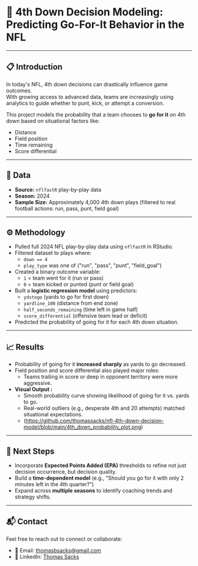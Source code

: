 # 🏈 4th Down Decision Modeling: Predicting Go-For-It Behavior in the NFL

---

## 📋 Introduction

In today's NFL, 4th down decisions can drastically influence game outcomes.  
With growing access to advanced data, teams are increasingly using analytics to guide whether to punt, kick, or attempt a conversion.

This project models the probability that a team chooses to **go for it** on 4th down based on situational factors like:
- Distance
- Field position
- Time remaining
- Score differential

---

## 📂 Data

- **Source:** `nflfastR` play-by-play data
- **Season:** 2024
- **Sample Size:** Approximately 4,000 4th down plays (filtered to real football actions: run, pass, punt, field goal)

---

## ⚙️ Methodology

- Pulled full 2024 NFL play-by-play data using `nflfastR` in RStudio.
- Filtered dataset to plays where:
  - `down == 4`
  - `play_type` was one of ("run", "pass", "punt", "field_goal")
- Created a binary outcome variable:
  - `1` = team went for it (run or pass)
  - `0` = team kicked or punted (punt or field goal)
- Built a **logistic regression model** using predictors:
  - `ydstogo` (yards to go for first down)
  - `yardline_100` (distance from end zone)
  - `half_seconds_remaining` (time left in game half)
  - `score_differential` (offensive team lead or deficit)
- Predicted the probability of going for it for each 4th down situation.

---

## 📈 Results

- Probability of going for it **increased sharply** as yards to go decreased.
- Field position and score differential also played major roles:
  - Teams trailing in score or deep in opponent territory were more aggressive.
- **Visual Output :** 
  - Smooth probability curve showing likelihood of going for it vs. yards to go.
  - Real-world outliers (e.g., desperate 4th and 20 attempts) matched situational expectations.
  - (https://github.com/thomassacks/nfl-4th-down-decision-model/blob/main/4th_down_probability_plot.png)

---

## 🚀 Next Steps

- Incorporate **Expected Points Added (EPA)** thresholds to refine not just decision occurrence, but decision quality.
- Build a **time-dependent model** (e.g., \"Should you go for it with only 2 minutes left in the 4th quarter?\")
- Expand across **multiple seasons** to identify coaching trends and strategy shifts.

---

## 📬 Contact

Feel free to reach out to connect or collaborate:

- 📧 Email: thomasbsacks@gmail.com
- 💼 LinkedIn: [Thomas Sacks](https://www.linkedin.com/in/thomas-sacks/)

